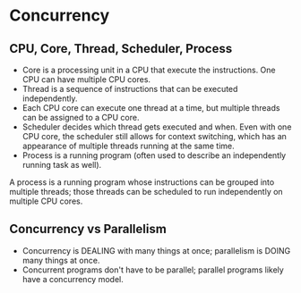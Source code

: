 # Concurrency

## CPU, Core, Thread, Scheduler, Process
- Core is a processing unit in a CPU that execute the instructions. One CPU can have multiple CPU cores.
- Thread is a sequence of instructions that can be executed independently.
- Each CPU core can execute one thread at a time, but multiple threads can be assigned to a CPU core.
- Scheduler decides which thread gets executed and when. Even with one CPU core, the scheduler still allows for context switching, which has an appearance of multiple threads running at the same time.
- Process is a running program (often used to describe an independently running task as well).

A process is a running program whose instructions can be grouped into multiple threads; those threads can be scheduled to run independently on multiple CPU cores.

## Concurrency vs Parallelism
- Concurrency is DEALING with many things at once; parallelism is DOING many things at once.
- Concurrent programs don't have to be parallel; parallel programs likely have a concurrency model.

